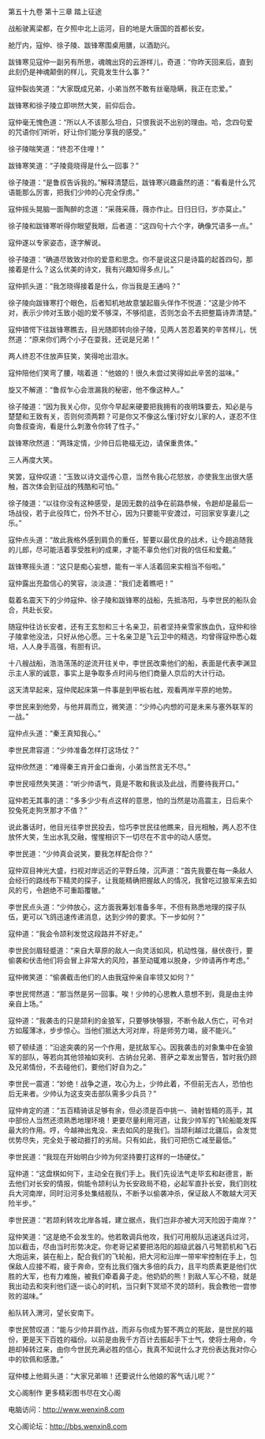 第五十九卷 第十三章 踏上征途

战船驶离梁都，在夕照中北上运河，目的地是大唐国的首都长安。

舱厅内，寇仲、徐子陵、跋锋寒围桌用膳，以酒助兴。

跋锋寒见寇仲一副另有所思，魂魄出窍的云游样儿，奇道：“你昨天回来后，直到此刻仍是神魂颠倒的样儿，究竟发生什么事？”

寇仲裂齿笑道：“大家既成兄弟，小弟当然不敢有丝毫隐瞒，我正在恋爱。”

跋锋寒和徐子陵立即哄然大笑，前仰后合。

寇仲毫无愧色道：“所以人不该那么坦白，只恨我说不出别的理由。哈，念四句爱的咒语你们听听，好让你们能分享我的感受。”

徐子陵喘笑道：“终忍不住哩！”

跋锋寒笑道：“子陵竟晓得是什么一回事？”

徐子陵道：“是鲁叔告诉我的。”解释清楚后，跋锋寒兴趣盎然的道：“看看是什么咒语能那么厉害，把我们少帅的心完全俘虏。”

寇仲摇头晃脑一面陶醉的念道：“采薇采薇，薇亦作止。日归日归，岁亦莫止。”

徐子陵和跋锋寒听得你眼望我眼，后者道：“这四句十六个字，确像咒语多一点。”

寇仲遂以专家姿态，逐字解说。

徐子陵道：“确道尽致致对你的爱意和思念。你不是说这只是诗篇的起首四句，那接着是什么？这么优美的诗文，我有兴趣知得多点儿。”

寇仲抓头道：“我怎晓得接着是什么，你当我是王通吗？”

徐子陵向跋锋寒打个眼色，后者知机地故意皱起眉头佯作不悦道：“这是少帅不对，表示少帅对玉致小姐的爱不够深，不够彻底，否则怎会不去把整篇诗弄清楚。”

寇仲错愕下往跋锋寒瞧去，目光随即转向徐子陵，见两人苦忍着笑的辛苦样儿，恍然道：“原来你们两个小子在耍我，还说是兄弟！”

两人终忍不住放声狂笑，笑得呛出泪水。

寇仲陪他们笑弯了腰，喘着道：“他娘的！很久未尝过笑得如此辛苦的滋味。”

旋又不解道：“鲁叔乍心会泄漏我的秘密，他不像这种人。”

徐子陵道：“因为我关心你，见你今早起来硬要把我拥有的夜明珠要去，知必是与楚楚和王致有关，否则何须两颗？可是你又不像这么懂讨好女儿家的人，遂忍不住向鲁叔查询，看是什么刺激令你转了性子。”

跋锋寒欣然道：“两珠定情，少帅日后艳福无边，请保重贵体。”

三人再度大笑。

笑罢，寇仲叹道：“玉致以诗文遥传心意，当然令我心花怒放，亦使我生出很大感触，首次体会到征战的残酷和可怕。”

徐子陵道：“以往你没有这种感受，是因无数的战争在前路恭候，令趟却是最后一场战役，若于此役阵亡，份外不甘心，因为只要能平安渡过，可回家安享妻儿之乐。”

寇仲点头道：“故此我格外感到肩负的重任，誓要以最优良的战术，让今趟追随我的儿郎，尽可能活着享受胜利的成果，才能不辜负他们对我的信任和爱戴。”

跋锋寒摇头道：“这只是痴心妄想，能有一半人活着回来实相当不俗啦。”

寇仲露出充盈信心的笑容，淡淡道：“我们走着瞧吧！”

载着名震天下的少帅寇仲、徐子陵和跋锋寒的战船，先抵洛阳，与李世民的船队会合，共赴长安。

随寇仲往访长安者，还有王玄恕和三十名亲卫，前者坚持亲雪家族血仇，寇仲和徐子陵拿他没法，只好从他心愿。三十名亲卫是飞云卫中的精选，均曾得寇仲悉心栽培，人人身手高强，有胆有识。

十八艘战船，浩浩荡荡的逆流开往关中，李世民改乘他们的船，表面是代表李渊显示主人家的诚意，事实上是争取多点时间与他们商量人京后的大计行动。

这天清早起来，寇仲爬起床第一件事是到甲板右舷，观看两岸平原的地势。

李世民来到他旁，与他并肩而立，微笑道：“少帅心内想的可是未来与塞外联军的一战。”

寇仲点头道：“秦王真知我心。”

李世民肃容道：“少帅准备怎样打这场仗？”

寇仲欣然道：“难得秦王肯开金口垂询，小弟当然言无不尽。”

李世民哑然失笑道：“听少帅语气，竟是不敢和我谈及此战，而要待我开口。”

寇仲若无其事的道：“多多少少有点这样的意思，怕的当然是功高震主，日后来个狡兔死走狗烹那才不值？”

说此番话时，他目光往李世民投去，恰巧李世民往他瞧来，目光相触，两人忍不住放怀大笑，生出水乳交融，惺惺相识下一切尽在不言中的动人感觉。

李世民道：“少帅真会说笑，要我怎样配合你？”

寇仲双目神光大盛，扫视对岸远近的平野丘陵，沉声道：“首先我要在每一条敌人会经行的路线布下精灵的探子，让我能精确把握敌人的情况，我曾吃过狼军来去如风的亏，令趟绝不可重蹈覆辙。”

李世民点头道：“少帅放心，这方面我筹划准备多年，不但有熟悉地理的探子队伍，更可以飞鸽迅速传递消息，达到少帅的要求。下一步如何？”

寇仲道：“我会令颉利发觉这段路并不好走。”

李世民剑眉轻蹙道：“来自大草原的敌人一向灵活如风，机动性强，昼伏夜行，要偷袭和伏击他们将会冒上非常大的风险，甚至动辄难以脱身，少帅请再作考虑。”

寇仲微笑道：“偷袭截击他们的人由我寇仲亲自率领又如何？”

李世民愕然道：“那当然是另一回事。唉！少帅的心思教人意想不到，竟是由主帅亲自上场。”

寇仲道：“我袭击的只是颉利的金狼军，只要够快够狠，不断令敌人伤亡，可令对方如履薄冰，步步惊心。当他们抵达大河对岸，将是师劳力竭，疲不能兴。”

顿了顿续道：“沿途突袭的另一个作用，是扰敌军心。因我袭击的对象集中在金狼军的部队，等若向其他领袖如突利、古纳台兄弟、菩萨之辈发出警告，暂时我仍顾及兄弟情份，不去碰他们，要他们好自为之。”

李世民一震道：“妙绝！战争之道，攻心为上，少帅此着，不但前无古人，恐怕也后无来者。少帅认为这支突击部队需多少兵员？”

寇仲肯定的道：“五百精骑该足够有余，但必须是百中挑一、骑射皆精的高手，其中部份人当然还须熟悉地理环境！更要尽量利用河道，让我少帅军的飞轮船能发挥最大的作用。哼，今越神出鬼没、来去如风的是我们。当颉利越过北疆后，会发觉优势尽失，完全处于被动捱打的劣局。只有如此，我们可把伤亡减至最低。”

李世民道：“我现在开始明白少帅为何坚持要打这样的一场硬仗。”

寇仲道：“这盘棋如何下，主动全在我们手上。我们先设法气走毕玄和赵德言，断去他们对长安的情报，倘能令颉利认为长安政局不稳，必起军直扑长安，我们则枕兵大河南岸，同时沿河多处集结舰队，不断予以偷袭冲杀，保证敌人不敢越大河天险半步。”

李世民道：“若颉利转攻北岸各城，建立据点，我们岂非亦被大河天险因于南岸？”

寇仲笑道：“这是绝不会发生的。他若敢调兵他攻，我们可用舰队迅速送兵过河，加以截击，尽由当时形势决定。你老哥记紧要把洛阳的超级武器八弓弩箭机和飞石大炮运来，装在船上，配合我们的飞轮船，把大河和沿岸一带牢牢控制在手上，包保敌人应接不暇，疲于奔命，空有比我们强大多倍的兵力，且平均质素更是他们优胜的大军，也有力难施，被我们牵着鼻子走。他奶奶的熊！到敌人军心不稳，就是我出动去和突利他们逐一谈心的时机，当只剩下冥顽不灵的颉利，我会教他一尝惨败的滋味。”

船队转入渭河，望长安南下。

李世民赞叹道：“能与少帅并肩作战，而非与你成为誓不两立的死敌，是世民的福份，更是天下百姓的福份。以前是由我千方百计去振起手下士气，使将士用命，今趟却掉转过来，由你今世民充满必胜的信心，我真不知说什么才充份表达我对你心中的钦佩和感激。”

寇仲楼上他肩头道：“大家兄弟嘛！还要说什么他娘的客气话儿呢？”

文心阁制作 更多精彩图书尽在文心阁

电脑访问：http://www.wenxin8.com

文心阁论坛：http://bbs.wenxin8.com